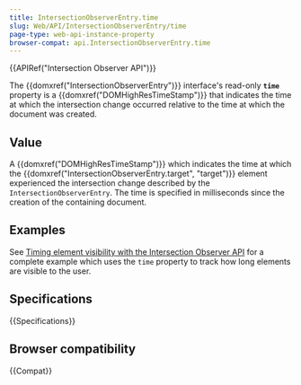 ```yaml
---
title: IntersectionObserverEntry.time
slug: Web/API/IntersectionObserverEntry/time
page-type: web-api-instance-property
browser-compat: api.IntersectionObserverEntry.time
---
```


{{APIRef("Intersection Observer API")}}

The {{domxref("IntersectionObserverEntry")}} interface's
read-only **`time`** property is a
{{domxref("DOMHighResTimeStamp")}} that indicates the time at which the intersection
change occurred relative to the time at which the document was created.

## Value

A {{domxref("DOMHighResTimeStamp")}} which indicates the time at which the
{{domxref("IntersectionObserverEntry.target", "target")}} element experienced the
intersection change described by the `IntersectionObserverEntry`. The time is
specified in milliseconds since the creation of the containing document.

## Examples

See [Timing element visibility with the Intersection Observer API](/en-US/docs/Web/API/Intersection_Observer_API/Timing_element_visibility) for a complete example which
uses the `time` property to track how long elements are visible to the user.

## Specifications

{{Specifications}}

## Browser compatibility

{{Compat}}
